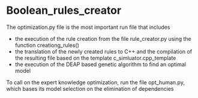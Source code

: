 # Boolean_rules_creator

The optimization.py file is the most important run file that includes
  * the execution of the rule creation from the file rule_creator.py using the function creationg_rules()
  * the translation of the newly created rules to C++ and the compilation of the resulting file based on the template c_simluator.cpp_template
  * the execution of the DEAP based genetic algorithm to find an optimal model
  
To call on the expert knowledge optimization, run the file opt_human.py, which bases its model selection on the elimination of dependencies
